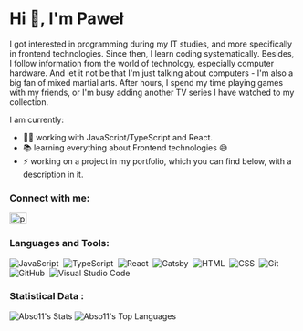 <h1 align="left">Hi 👋, I'm Paweł</h1>

<p>I got interested in programming during my IT studies, and more specifically in frontend technologies. Since then, I learn coding systematically. Besides, I follow information from the world of technology, especially computer hardware. And let it not be that I'm just talking about computers - I'm also a big fan of mixed martial arts. After hours, I spend my time playing games with my friends, or I'm busy adding another TV series I have watched to my collection.</p>

I am currently: 
- 👨‍💻 working with JavaScript/TypeScript and React.
- 📚 learning everything about Frontend technologies 😅
- ⚡ working on a project in my portfolio, which you can find below, with a description in it.

<h3 align="left">Connect with me:</h3>
<p align="left">
  <a href="https://www.linkedin.com/in/pawel-duszenko/" target="blank"><img align="center"
      src="https://raw.githubusercontent.com/rahuldkjain/github-profile-readme-generator/master/src/images/icons/Social/linked-in-alt.svg"
      alt="pawel duszenko" height="20" width="30" /></a>
</p>

<h3 align="left">Languages and Tools:</h3>

![JavaScript](https://img.shields.io/badge/-JavaScript-05122A?style=flat&logo=javascript)&nbsp;
![TypeScript](https://img.shields.io/badge/-TypeScript-05122A?style=flat&logo=typescript)&nbsp;
![React](https://img.shields.io/badge/-React-05122A?style=flat&logo=react)&nbsp;
![Gatsby](https://img.shields.io/badge/-Gatsby-05122A?style=flat&logo=gatsby)&nbsp;
![HTML](https://img.shields.io/badge/-HTML-05122A?style=flat&logo=HTML5)&nbsp;
![CSS](https://img.shields.io/badge/-CSS-05122A?style=flat&logo=CSS3&logoColor=1572B6)&nbsp;
![Git](https://img.shields.io/badge/-Git-05122A?style=flat&logo=git)&nbsp;
![GitHub](https://img.shields.io/badge/-GitHub-05122A?style=flat&logo=github)&nbsp;
![Visual Studio Code](https://img.shields.io/badge/-Visual%20Studio%20Code-05122A?style=flat&logo=visual-studio-code&logoColor=007ACC)&nbsp;

<h3>Statistical Data :</h3>

![Abso11's Stats](https://github-readme-stats-navy-eight-60.vercel.app/api?username=Abso11&theme=dark&show_icons=true&hide_border=true&count_private=true)
![Abso11's Top Languages](https://github-readme-stats-navy-eight-60.vercel.app/api/top-langs/?username=Abso11&theme=dark&show_icons=true&hide_border=true&layout=compact)
<br>

<br>
